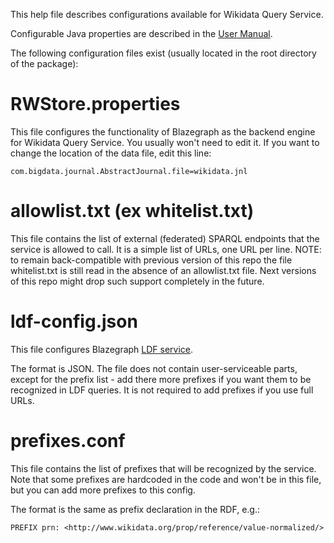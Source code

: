 This help file describes configurations available for Wikidata Query Service.

Configurable Java properties are described in the [User Manual](https://www.mediawiki.org/wiki/Wikidata_query_service/User_Manual#Configurable_properties).

The following configuration files exist (usually located in the root directory of the package):

# RWStore.properties
This file configures the functionality of Blazegraph as the backend engine for Wikidata Query Service. You usually won't need to edit it.
If you want to change the location of the data file, edit this line:

    com.bigdata.journal.AbstractJournal.file=wikidata.jnl

# allowlist.txt (ex whitelist.txt)
This file contains the list of external (federated) SPARQL endpoints that the service is allowed to call. It is a simple list of URLs, one URL per line.
NOTE: to remain back-compatible with previous version of this repo the file whitelist.txt is still read in the absence
of an allowlist.txt file. Next versions of this repo might drop such support completely in the future.

# ldf-config.json
This file configures Blazegraph [LDF service](https://www.mediawiki.org/wiki/Wikidata_query_service/User_Manual#Linked_Data_Fragments_endpoint).

The format is JSON. The file does not contain user-serviceable parts, except for the prefix list - add there more prefixes if you want them to be recognized in LDF queries. It is not required to add prefixes if you use full URLs.

# prefixes.conf
This file contains the list of prefixes that will be recognized by the service. Note that some prefixes are hardcoded in the code and won't be in this file, but you can add more prefixes to this config.

The format is the same as prefix declaration in the RDF, e.g.:

    PREFIX prn: <http://www.wikidata.org/prop/reference/value-normalized/>

